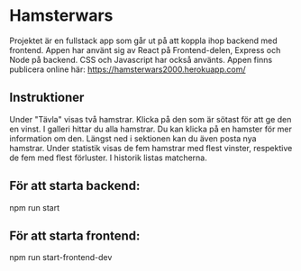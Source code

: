 
# Hamsterwars
Projektet är en fullstack app som går ut på att koppla ihop backend med frontend. Appen har använt sig av React på Frontend-delen, Express och Node på backend. CSS och Javascript har också använts. Appen finns publicera online här: https://hamsterwars2000.herokuapp.com/

 
## Instruktioner
Under "Tävla" visas två hamstrar. Klicka på den som är sötast för att ge den en vinst.
I galleri hittar du alla hamstrar. Du kan klicka på en hamster för mer information om den. Längst ned i sektionen kan du även posta nya hamstrar.
Under statistik visas de fem hamstrar med flest vinster, respektive de fem med flest förluster.
I historik listas matcherna.
 
## För att starta backend:
npm run start
 
## För att starta frontend:
npm run start-frontend-dev